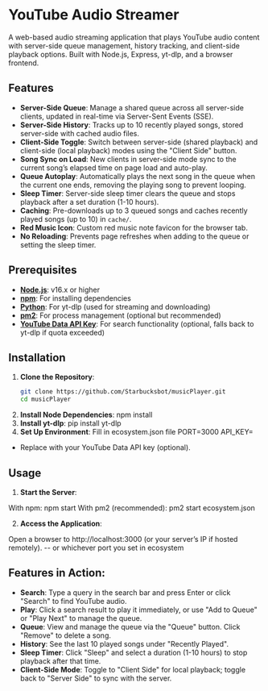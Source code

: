 # YouTube Audio Streamer

A web-based audio streaming application that plays YouTube audio content with server-side queue management, history tracking, and client-side playback options. Built with Node.js, Express, yt-dlp, and a browser frontend.

## Features

- **Server-Side Queue**: Manage a shared queue across all server-side clients, updated in real-time via Server-Sent Events (SSE).
- **Server-Side History**: Tracks up to 10 recently played songs, stored server-side with cached audio files.
- **Client-Side Toggle**: Switch between server-side (shared playback) and client-side (local playback) modes using the "Client Side" button.
- **Song Sync on Load**: New clients in server-side mode sync to the current song’s elapsed time on page load and auto-play.
- **Queue Autoplay**: Automatically plays the next song in the queue when the current one ends, removing the playing song to prevent looping.
- **Sleep Timer**: Server-side sleep timer clears the queue and stops playback after a set duration (1-10 hours).
- **Caching**: Pre-downloads up to 3 queued songs and caches recently played songs (up to 10) in `cache/`.
- **Red Music Icon**: Custom red music note favicon for the browser tab.
- **No Reloading**: Prevents page refreshes when adding to the queue or setting the sleep timer.

## Prerequisites

- **[Node.js](https://nodejs.org/)**: v16.x or higher
- **[npm](https://www.npmjs.com/)**: For installing dependencies
- **[Python](https://www.python.org/)**: For yt-dlp (used for streaming and downloading)
- **[pm2](https://pm2.keymetrics.io/)**: For process management (optional but recommended)
- **[YouTube Data API Key](https://developers.google.com/youtube/v3)**: For search functionality (optional, falls back to yt-dlp if quota exceeded)

## Installation

1. **Clone the Repository**:
   ```bash
   git clone https://github.com/Starbucksbot/musicPlayer.git
   cd musicPlayer
2. **Install Node Dependencies**:
    npm install
3. **Install yt-dlp**:
    pip install yt-dlp
4. **Set Up Environment**:
    Fill in ecosystem.json file
    PORT=3000
    API_KEY=<your-youtube-api-key>
- Replace <your-youtube-api-key> with your YouTube Data API key (optional).

## Usage

1. **Start the Server**:

With npm: npm start
With pm2 (recommended): pm2 start ecosystem.json

2. **Access the Application**:

Open a browser to http://localhost:3000 (or your server’s IP if hosted remotely).
-- or whichever port you set in ecosystem


## Features in Action:

- **Search**: Type a query in the search bar and press Enter or click "Search" to find YouTube audio.
- **Play**: Click a search result to play it immediately, or use "Add to Queue" or "Play Next" to manage the queue.
- **Queue**: View and manage the queue via the "Queue" button. Click "Remove" to delete a song.
- **History**: See the last 10 played songs under "Recently Played".
- **Sleep Timer**: Click "Sleep" and select a duration (1-10 hours) to stop playback after that time.
- **Client-Side Mode**: Toggle to "Client Side" for local playback; toggle back to "Server Side" to sync with the server.